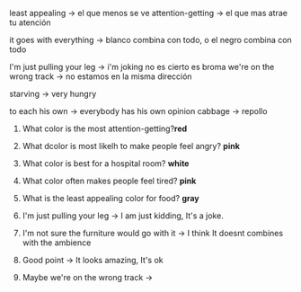 least appealing -> el que menos se ve
attention-getting -> el que mas atrae tu atención

it goes with everything -> blanco combina con todo, o el negro combina con todo

I'm just pulling your leg -> i'm joking no es cierto es broma
we're on the wrong track -> no estamos en la misma dirección

starving -> very hungry

to each his own -> everybody has his own opinion
cabbage -> repollo

1. What color is the most attention-getting?**red**
2. What dcolor is most likelh to make people feel angry? **pink**
3. What color is best for a hospital room? **white**
4. What color often makes people feel tired? **pink**
5. What is the least appealing color for food? **gray**

6. I'm just pulling your leg -> I am just kidding, It's a joke.
7. I'm not sure the furniture would go with it -> I think It doesnt combines with the ambience
8. Good point -> It looks amazing, It's ok
9. Maybe we're on the wrong track ->
